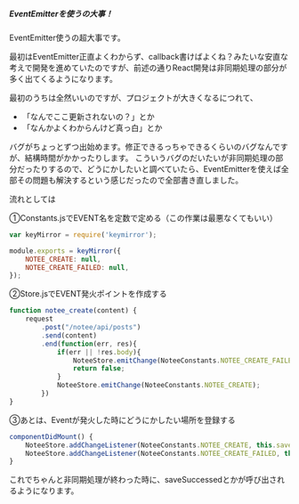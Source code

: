 ##### EventEmitterを使うの大事！

EventEmitter使うの超大事です。

最初はEventEmitter正直よくわからず、callback書けばよくね？みたいな安直な考えで開発を進めていたのですが、前述の通りReact開発は非同期処理の部分が多く出てくるようになります。

最初のうちは全然いいのですが、プロジェクトが大きくなるにつれて、

- 「なんでここ更新されないの？」とか
- 「なんかよくわからんけど真っ白」とか

バグがちょっとずつ出始めます。修正できるっちゃできるくらいのバグなんですが、結構時間がかかったりします。
こういうバグのだいたいが非同期処理の部分だったりするので、どうにかしたいと調べていたら、EventEmitterを使えば全部その問題も解決するという感じだったので全部書き直しました。

流れとしては

①Constants.jsでEVENT名を定数で定める（この作業は最悪なくてもいい）

```js
var keyMirror = require('keymirror');

module.exports = keyMirror({
    NOTEE_CREATE: null,
    NOTEE_CREATE_FAILED: null,
});

```

②Store.jsでEVENT発火ポイントを作成する

```js
function notee_create(content) {
    request
        .post("/notee/api/posts")
        .send(content)
        .end(function(err, res){
            if(err || !res.body){
                NoteeStore.emitChange(NoteeConstants.NOTEE_CREATE_FAILED);
                return false;
            }
            NoteeStore.emitChange(NoteeConstants.NOTEE_CREATE);
        })
}
```

③あとは、Eventが発火した時にどうにかしたい場所を登録する

```js
componentDidMount() {
	NoteeStore.addChangeListener(NoteeConstants.NOTEE_CREATE, this.saveSuccessed);
    NoteeStore.addChangeListener(NoteeConstants.NOTEE_CREATE_FAILED, this.saveFailed);
}
```

これでちゃんと非同期処理が終わった時に、saveSuccessedとかが呼び出されるようになります。
